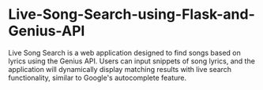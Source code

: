 # Live-Song-Search-using-Flask-and-Genius-API
Live Song Search is a web application designed to find songs based on lyrics using the Genius API. Users can input snippets of song lyrics, and the application will dynamically display matching results with live search functionality, similar to Google's autocomplete feature.
